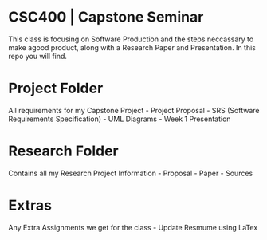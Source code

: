 # CSC400 | Capstone Seminar
This class is focusing on Software Production and the steps neccassary to make agood product, along with a Research Paper and Presentation. In this repo you will find.

# Project Folder
All requirements for my Capstone Project
	- Project Proposal
	- SRS (Software Requirements Specification)
	- UML Diagrams
	- Week 1 Presentation

# Research Folder
Contains all my Research Project Information
	- Proposal
	- Paper
	- Sources

# Extras
Any Extra Assignments we get for the class
	- Update Resmume using LaTex
	
